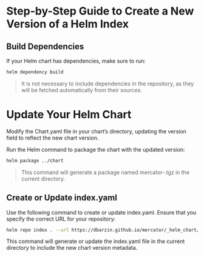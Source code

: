 # Step-by-Step Guide to Create a New Version of a Helm Index

## Build Dependencies
If your Helm chart has dependencies, make sure to run:

```bash
helm dependency build
```
> It is not necessary to include dependencies in the repository, as they will be fetched automatically from their sources.

# Update Your Helm Chart
Modify the Chart.yaml file in your chart’s directory, updating the version field to reflect the new chart version.

Run the Helm command to package the chart with the updated version:
```bash
helm package ../chart
```
> This command will generate a package named mercator-<version>.tgz in the current directory.


## Create or Update index.yaml
Use the following command to create or update index.yaml. Ensure that you specify the correct URL for your repository:

```bash
helm repo index . --url https://dbarzin.github.io/mercator/_helm_chart/index
```
This command will generate or update the index.yaml file in the current directory to include the new chart version metadata.